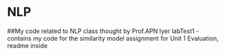 # NLP
##My code related to NLP class thought by Prof.APN Iyer
labTest1 -  contains my code for the similarity model assignment for Unit 1 Evaluation, readme inside

